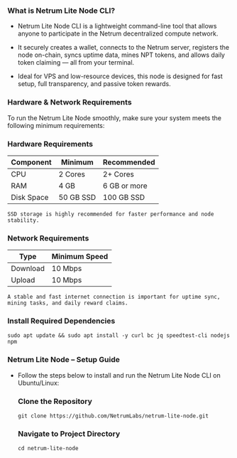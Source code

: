 ### What is Netrum Lite Node CLI?
- Netrum Lite Node CLI is a lightweight command-line tool that allows anyone to participate in the Netrum decentralized compute network.

- It securely creates a wallet, connects to the Netrum server, registers the node on-chain, syncs uptime data, mines NPT tokens, and allows daily token claiming — all from your terminal.

- Ideal for VPS and low-resource devices, this node is designed for fast setup, full transparency, and passive token rewards.

### Hardware & Network Requirements
To run the Netrum Lite Node smoothly, make sure your system meets the following minimum requirements:

### Hardware Requirements

| Component | Minimum | Recommended |
|----------|----------|----------|
| CPU | 2 Cores | 2+ Cores |
| RAM | 4 GB | 6 GB or more |
| Disk Space | 50 GB SSD | 100 GB SSD |

`SSD storage is highly recommended for faster performance and node stability.`

### Network Requirements

| Type | Minimum Speed |
|----------|----------|
| Download    | 10 Mbps     |
| Upload    | 10 Mbps     |	
	
`A stable and fast internet connection is important for uptime sync, mining tasks, and daily reward claims.`

### Install Required Dependencies
```sudo apt update && sudo apt install -y curl bc jq speedtest-cli nodejs npm```

### Netrum Lite Node – Setup Guide
- Follow the steps below to install and run the Netrum Lite Node CLI on Ubuntu/Linux:

  ### Clone the Repository
    ```git clone https://github.com/NetrumLabs/netrum-lite-node.git```

  ### Navigate to Project Directory
    ```cd netrum-lite-node```

  
